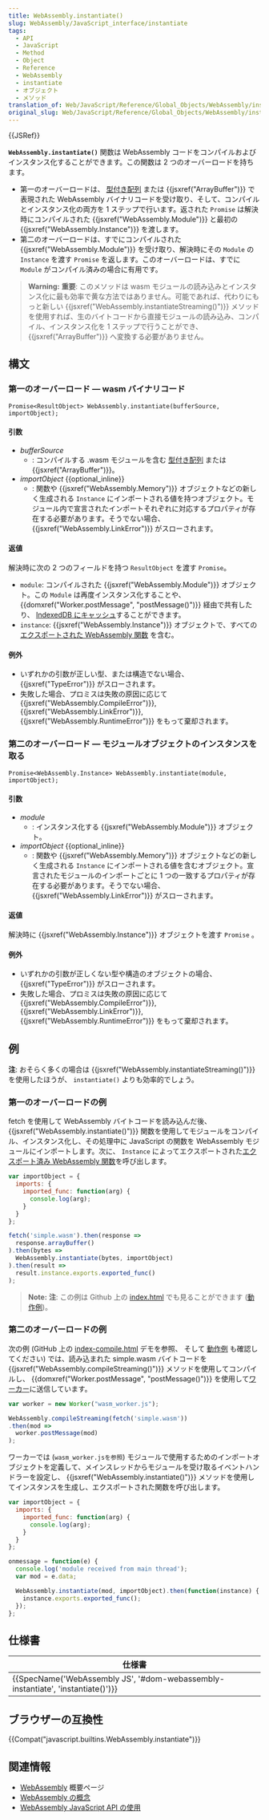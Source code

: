 ```yaml
---
title: WebAssembly.instantiate()
slug: WebAssembly/JavaScript_interface/instantiate
tags:
  - API
  - JavaScript
  - Method
  - Object
  - Reference
  - WebAssembly
  - instantiate
  - オブジェクト
  - メソッド
translation_of: Web/JavaScript/Reference/Global_Objects/WebAssembly/instantiate
original_slug: Web/JavaScript/Reference/Global_Objects/WebAssembly/instantiate
---
```

{{JSRef}}

**`WebAssembly.instantiate()`** 関数は WebAssembly コードをコンパイルおよびインスタンス化することができます。この関数は 2 つのオーバーロードを持ちます。

- 第一のオーバーロードは、 [型付き配列](/ja/docs/Web/JavaScript/Typed_arrays) または {{jsxref("ArrayBuffer")}} で表現された WebAssembly バイナリコードを受け取り、そして、コンパイルとインスタンス化の両方を 1 ステップで行います。返された `Promise` は解決時にコンパイルされた {{jsxref("WebAssembly.Module")}} と最初の {{jsxref("WebAssembly.Instance")}} を渡します。
- 第二のオーバーロードは、すでにコンパイルされた {{jsxref("WebAssembly.Module")}} を受け取り、解決時にその `Module` の `Instance` を渡す `Promise` を返します。このオーバーロードは、すでに `Module` がコンパイル済みの場合に有用です。

> **Warning:** **重要**: このメソッドは wasm モジュールの読み込みとインスタンス化に最も効率で黄な方法ではありません。可能であれば、代わりにもっと新しい {{jsxref("WebAssembly.instantiateStreaming()")}} メソッドを使用すれば、生のバイトコードから直接モジュールの読み込み、コンパイル、インスタンス化を 1 ステップで行うことができ、 {{jsxref("ArrayBuffer")}} へ変換する必要がありません。

## 構文

### 第一のオーバーロード — wasm バイナリコード

```
Promise<ResultObject> WebAssembly.instantiate(bufferSource, importObject);
```

#### 引数

- _bufferSource_
  - : コンパイルする .wasm モジュールを含む [型付き配列](/ja/docs/Web/JavaScript/Typed_arrays) または {{jsxref("ArrayBuffer")}}。
- _importObject_ {{optional_inline}}
  - : 関数や {{jsxref("WebAssembly.Memory")}} オブジェクトなどの新しく生成される `Instance` にインポートされる値を持つオブジェクト。モジュール内で宣言されたインポートそれぞれに対応するプロパティが存在する必要があります。そうでない場合、 {{jsxref("WebAssembly.LinkError")}} がスローされます。

#### 返値

解決時に次の 2 つのフィールドを持つ `ResultObject` を渡す `Promise`。

- `module`: コンパイルされた {{jsxref("WebAssembly.Module")}} オブジェクト。この `Module` は再度インスタンス化することや、 {{domxref("Worker.postMessage", "postMessage()")}} 経由で共有したり、 [IndexedDB にキャッシュ](/ja/docs/WebAssembly/Caching_modules)することができます。
- `instance`: {{jsxref("WebAssembly.Instance")}} オブジェクトで、すべての [エクスポートされた WebAssembly 関数](/ja/docs/WebAssembly/Exported_functions) を含む。

#### 例外

- いずれかの引数が正しい型、または構造でない場合、 {{jsxref("TypeError")}} がスローされます。
- 失敗した場合、プロミスは失敗の原因に応じて {{jsxref("WebAssembly.CompileError")}}, {{jsxref("WebAssembly.LinkError")}}, {{jsxref("WebAssembly.RuntimeError")}} をもって棄却されます。

### 第二のオーバーロード — モジュールオブジェクトのインスタンスを取る

```
Promise<WebAssembly.Instance> WebAssembly.instantiate(module, importObject);
```

#### 引数

- _module_
  - : インスタンス化する {{jsxref("WebAssembly.Module")}} オブジェクト。
- _importObject_ {{optional_inline}}
  - : 関数や {{jsxref("WebAssembly.Memory")}} オブジェクトなどの新しく生成される `Instance` にインポートされる値を含むオブジェクト。宣言されたモジュールのインポートごとに 1 つの一致するプロパティが存在する必要があります。そうでない場合、 {{jsxref("WebAssembly.LinkError")}} がスローされます。

#### 返値

解決時に {{jsxref("WebAssembly.Instance")}} オブジェクトを渡す `Promise` 。

#### 例外

- いずれかの引数が正しくない型や構造のオブジェクトの場合、 {{jsxref("TypeError")}} がスローされます。
- 失敗した場合、プロミスは失敗の原因に応じて {{jsxref("WebAssembly.CompileError")}}, {{jsxref("WebAssembly.LinkError")}}, {{jsxref("WebAssembly.RuntimeError")}} をもって棄却されます。

## 例

**注**: おそらく多くの場合は {{jsxref("WebAssembly.instantiateStreaming()")}} を使用したほうが、 `instantiate()` よりも効率的でしょう。

### 第一のオーバーロードの例

fetch を使用して WebAssembly バイトコードを読み込んだ後、 {{jsxref("WebAssembly.instantiate()")}} 関数を使用してモジュールをコンパイル、インスタンス化し、その処理中に JavaScript の関数を WebAssembly モジュールにインポートします。次に、 `Instance` によってエクスポートされた[エクスポート済み WebAssembly 関数](/ja/docs/WebAssembly/Exported_functions)を呼び出します。

```js
var importObject = {
  imports: {
    imported_func: function(arg) {
      console.log(arg);
    }
  }
};

fetch('simple.wasm').then(response =>
  response.arrayBuffer()
).then(bytes =>
  WebAssembly.instantiate(bytes, importObject)
).then(result =>
  result.instance.exports.exported_func()
);
```

> **Note:** **注**: この例は Github 上の [index.html](https://github.com/mdn/webassembly-examples/blob/master/js-api-examples/index.html) でも見ることができます ([動作例](https://mdn.github.io/webassembly-examples/js-api-examples/))。

### 第二のオーバーロードの例

次の例 (GitHub 上の [index-compile.html](https://github.com/mdn/webassembly-examples/blob/master/js-api-examples/index-compile.html) デモを参照、 そして [動作例](https://mdn.github.io/webassembly-examples/js-api-examples/index-compile.html) も確認してください) では、読み込まれた simple.wasm バイトコードを {{jsxref("WebAssembly.compileStreaming()")}} メソッドを使用してコンパイルし、 {{domxref("Worker.postMessage", "postMessage()")}} を使用して[ワーカー](/ja/docs/Web/API/Web_Workers_API)に送信しています。

```js
var worker = new Worker("wasm_worker.js");

WebAssembly.compileStreaming(fetch('simple.wasm'))
.then(mod =>
  worker.postMessage(mod)
);
```

ワーカーでは (`wasm_worker.jsを参照`) モジュールで使用するためのインポートオブジェクトを定義して、メインスレッドからモジュールを受け取るイベントハンドラーを設定し、 {{jsxref("WebAssembly.instantiate()")}} メソッドを使用してインスタンスを生成し、エクスポートされた関数を呼び出します。

```js
var importObject = {
  imports: {
    imported_func: function(arg) {
      console.log(arg);
    }
  }
};

onmessage = function(e) {
  console.log('module received from main thread');
  var mod = e.data;

  WebAssembly.instantiate(mod, importObject).then(function(instance) {
    instance.exports.exported_func();
  });
};
```

## 仕様書

| 仕様書                                                                                                   |
| -------------------------------------------------------------------------------------------------------- |
| {{SpecName('WebAssembly JS', '#dom-webassembly-instantiate', 'instantiate()')}} |

## ブラウザーの互換性

{{Compat("javascript.builtins.WebAssembly.instantiate")}}

## 関連情報

- [WebAssembly](/ja/docs/WebAssembly) 概要ページ
- [WebAssembly の概念](/ja/docs/WebAssembly/Concepts)
- [WebAssembly JavaScript API の使用](/ja/docs/WebAssembly/Using_the_JavaScript_API)
